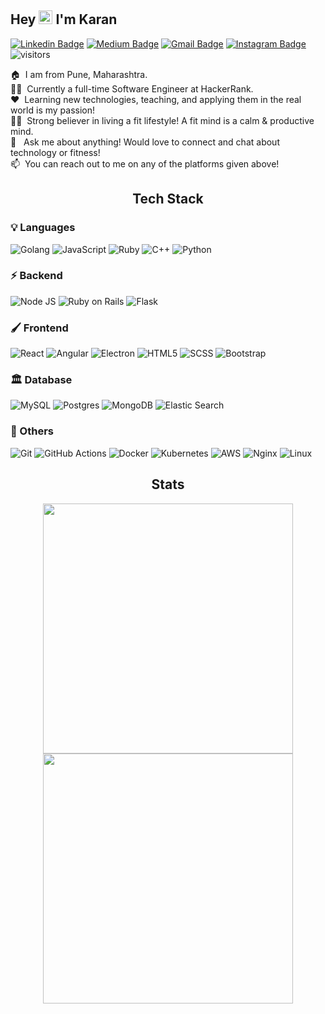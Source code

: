 ## Hey&nbsp;<img src="https://raw.githubusercontent.com/MartinHeinz/MartinHeinz/master/wave.gif" width="22px" height="22px"> I'm Karan

[![Linkedin Badge](https://img.shields.io/badge/-LinkedIn-0072b1?style=flat&logo=Linkedin&logoColor=white)](https://www.linkedin.com/in/karanjagtiani/ "Connect on LinkedIn")
[![Medium Badge](https://img.shields.io/badge/-Medium-1c1c1c?style=flat&logo=Medium&logoColor=white)](https://karanjagtiani.medium.com/ "Follow me on Medium")
[![Gmail Badge](https://img.shields.io/badge/-Gmail-c14438?style=flat&logo=Gmail&logoColor=white)](mailto:karanjagtiani04@gmail.com "Connect via Email")
[![Instagram Badge](https://img.shields.io/badge/-Instagram-4c68d7?style=flat&logo=instagram&logoColor=white)](https://www.instagram.com/karanjagtiani/ "Connect via Instagram")
![visitors](https://visitor-badge.glitch.me/badge?page_id=KaranJagtiani.KaranJagtiani)

:house:&nbsp; I am from Pune, Maharashtra.  
:man_technologist:&nbsp; Currently a full-time Software Engineer at HackerRank.  
:heart:&nbsp; Learning new technologies, teaching, and applying them in the real world is my passion!  
:running_man:&nbsp; Strong believer in living a fit lifestyle! A fit mind is a calm & productive mind.  
💬 &nbsp; Ask me about anything! Would love to connect and chat about technology or fitness!  
:mailbox:&nbsp; You can reach out to me on any of the platforms given above!

## <div align="center">Tech Stack</div>
### :bulb: Languages

![Golang](https://img.shields.io/badge/Go-00ACD7?style=for-the-badge&logo=go&logoColor=white)
![JavaScript](https://img.shields.io/badge/JavaScript-F7DF1E?style=for-the-badge&logo=javascript&logoColor=black)
![Ruby](https://img.shields.io/badge/Ruby-850014?style=for-the-badge&logo=ruby&logoColor=white)
![C++](https://img.shields.io/badge/C%2B%2B-00599C?style=for-the-badge&logo=c%2B%2B&logoColor=white)
![Python](https://img.shields.io/badge/Python-14354C?style=for-the-badge&logo=python&logoColor=white)

### :zap: Backend

![Node JS](https://img.shields.io/badge/-NodeJS-3c873a?logo=node.js&logoColor=white&style=for-the-badge)
![Ruby on Rails](https://img.shields.io/badge/Rails-C60000?style=for-the-badge&logo=rubyonrails&logoColor=white)
![Flask](https://img.shields.io/badge/-Flask-ffffff?logo=flask&logoColor=black&style=for-the-badge)

### :paintbrush: Frontend

![React](https://img.shields.io/badge/React-20232A?style=for-the-badge&logo=react&logoColor=61DAFB)
![Angular](https://img.shields.io/badge/-Angular-dd1b16?logo=angular&logoColor=white&style=for-the-badge)
![Electron](https://img.shields.io/badge/-Electron-012f66?logo=electron&logoColor=white&style=for-the-badge)
![HTML5](https://img.shields.io/badge/HTML5-E34F26?style=for-the-badge&logo=html5&logoColor=white)
![SCSS](https://img.shields.io/badge/SCSS-CE679A?style=for-the-badge&logo=sass&logoColor=white)
![Bootstrap](https://img.shields.io/badge/Bootstrap-563D7C?style=for-the-badge&logo=bootstrap&logoColor=white)

 ### :classical_building: Database
 
 
![MySQL](https://img.shields.io/badge/-MySQL-00618A?logo=mysql&logoColor=ffffff&style=for-the-badge)
![Postgres](https://img.shields.io/badge/-Postgres-0064a5?logo=postgresql&logoColor=white&style=for-the-badge)
![MongoDB](https://img.shields.io/badge/-MongoDB-3FA037?logo=mongodb&logoColor=white&style=for-the-badge)
![Elastic Search](https://img.shields.io/badge/Elastic%20Search-66b5ae?style=for-the-badge&logo=elasticsearch&logoColor=ffffff)


 ### :rocket: Others


![Git](https://img.shields.io/badge/-Git-f34f29?logo=git&logoColor=white&style=for-the-badge)
![GitHub Actions](https://img.shields.io/badge/GitHub_Actions-2088FF?style=for-the-badge&logo=github-actions&logoColor=white)
![Docker](https://img.shields.io/badge/-Docker-0db7ed?logo=docker&logoColor=white&style=for-the-badge)
![Kubernetes](https://img.shields.io/badge/-Kubernetes-3970e4?logo=kubernetes&logoColor=white&style=for-the-badge)
![AWS](https://img.shields.io/badge/-AWS-146eb4?logo=amazon&logoColor=white&style=for-the-badge)
![Nginx](https://img.shields.io/badge/-Nginx-009138?logo=nginx&logoColor=white&style=for-the-badge)
![Linux](https://img.shields.io/badge/-Linux-333333?logo=linux&logoColor=white&style=for-the-badge)

## <div align="center">Stats</div>

<div align="center">
  <img width="400px" src="https://github-readme-stats.vercel.app/api?username=KaranJagtiani&custom_title=Karan+Jagtiani%27s+Github+Stats&show_icons=true&hide_border=true&count_private=true&include_all_commits=true&bg_color=00000000&title_color=2e90ff&text_color=f0f0f0&icon_color=2bb389&cache_seconds=1000" />

  <img width="400px" src="https://github-readme-streak-stats.herokuapp.com/?user=KaranJagtiani&background=00000000&hide_border=true&stroke=878787&ring=2e90ff&fire=2e90ff&currStreakNum=f0f0f0&sideNums=f0f0f0&currStreakLabel=2bb389&sideLabels=2bb389&dates=dedede" />
</div>


